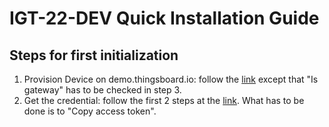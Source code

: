 # IGT-22-DEV Quick Installation Guide

## Steps for first initialization
1. Provision Device on demo.thingsboard.io: follow the [link](https://thingsboard.io/docs/getting-started-guides/helloworld/#step-1-provision-device) except that "Is gateway" has to be checked in step 3.
2. Get the credential: follow the first 2 steps at the [link](https://thingsboard.io/docs/getting-started-guides/helloworld/#step-2-connect-device). What has to be done is to "Copy access token".
